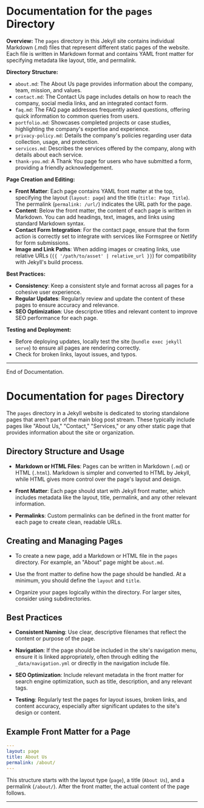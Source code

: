 # Documentation for the `pages` Directory

**Overview:**
The `pages` directory in this Jekyll site contains individual Markdown (.md) files that represent different static pages of the website. Each file is written in Markdown format and contains YAML front matter for specifying metadata like layout, title, and permalink.

**Directory Structure:**

- `about.md`: The About Us page provides information about the company, team, mission, and values.
- `contact.md`: The Contact Us page includes details on how to reach the company, social media links, and an integrated contact form.
- `faq.md`: The FAQ page addresses frequently asked questions, offering quick information to common queries from users.
- `portfolio.md`: Showcases completed projects or case studies, highlighting the company's expertise and experience.
- `privacy-policy.md`: Details the company's policies regarding user data collection, usage, and protection.
- `services.md`: Describes the services offered by the company, along with details about each service.
- `thank-you.md`: A Thank You page for users who have submitted a form, providing a friendly acknowledgement.

**Page Creation and Editing:**

- **Front Matter**: Each page contains YAML front matter at the top, specifying the layout (`layout: page`) and the title (`title: Page Title`). The permalink (`permalink: /url/`) indicates the URL path for the page.
- **Content**: Below the front matter, the content of each page is written in Markdown. You can add headings, text, images, and links using standard Markdown syntax.
- **Contact Form Integration**: For the contact page, ensure that the form action is correctly set to integrate with services like Formspree or Netlify for form submissions.
- **Image and Link Paths**: When adding images or creating links, use relative URLs (`{{ '/path/to/asset' | relative_url }}`) for compatibility with Jekyll's build process.

**Best Practices:**

- **Consistency**: Keep a consistent style and format across all pages for a cohesive user experience.
- **Regular Updates**: Regularly review and update the content of these pages to ensure accuracy and relevance.
- **SEO Optimization**: Use descriptive titles and relevant content to improve SEO performance for each page.

**Testing and Deployment:**

- Before deploying updates, locally test the site (`bundle exec jekyll serve`) to ensure all pages are rendering correctly.
- Check for broken links, layout issues, and typos.

---

<!-- **Note:** This documentation should be updated whenever new pages are added or significant changes are made to the existing pages. It's a living document that aids in the maintainability and scalability of the website. -->

End of Documentation.

# Documentation for `pages` Directory

The `pages` directory in a Jekyll website is dedicated to storing standalone pages that aren't part of the main blog post stream. These typically include pages like "About Us," "Contact," "Services," or any other static page that provides information about the site or organization.

## Directory Structure and Usage

- **Markdown or HTML Files**: Pages can be written in Markdown (`.md`) or HTML (`.html`). Markdown is simpler and converted to HTML by Jekyll, while HTML gives more control over the page's layout and design.

- **Front Matter**: Each page should start with Jekyll front matter, which includes metadata like the layout, title, permalink, and any other relevant information.

- **Permalinks**: Custom permalinks can be defined in the front matter for each page to create clean, readable URLs.

## Creating and Managing Pages

- To create a new page, add a Markdown or HTML file in the `pages` directory. For example, an "About" page might be `about.md`.

- Use the front matter to define how the page should be handled. At a minimum, you should define the `layout` and `title`.

- Organize your pages logically within the directory. For larger sites, consider using subdirectories.

## Best Practices

- **Consistent Naming**: Use clear, descriptive filenames that reflect the content or purpose of the page.

- **Navigation**: If the page should be included in the site's navigation menu, ensure it is linked appropriately, often through editing the `_data/navigation.yml` or directly in the navigation include file.

- **SEO Optimization**: Include relevant metadata in the front matter for search engine optimization, such as title, description, and any relevant tags.

- **Testing**: Regularly test the pages for layout issues, broken links, and content accuracy, especially after significant updates to the site's design or content.

## Example Front Matter for a Page

```yaml
---
layout: page
title: About Us
permalink: /about/
---
```

This structure starts with the layout type (`page`), a title (`About Us`), and a permalink (`/about/`). After the front matter, the actual content of the page follows.

---

<!-- Proper management and structuring of the `pages` directory ensure that standalone pages on the Jekyll site are easily accessible, maintainable, and consistent with the overall site structure. -->